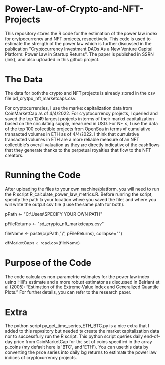 # Power-Law-of-Crypto-and-NFT-Projects
This repository stores the R code for the estimation of the power law index for crytpocurrency and NFT projects, respectively. This code is used to estimate the strength of the power law which is further discussed in the publication "Cryptocurrency Investment DAOs As a New Venture Capital Platform: Power Law in Startup Returns". The paper is published in SSRN (link), and also uploaded in this github project.

# The Data
The data for both the crypto and NFT projects is already stored in the csv file pd_crytpo_nft_marketcaps.csv. 

For cryptocurrencies, I use the market capitalization data from CoinMarketCap as of 4/4/2022. For cryptocurrency projects, I queried and saved the top 1249 largest projects in terms of their market capitalization based on the circulating supply, measured in USD. For NFTs, I use the data of the top 100 collectible projects from OpenSea in terms of cumulative transacted volumes in ETH as of 4/4/2022. I think that cumulative transacted volumes in ETH are a more reliable measure of an NFT collectible’s overall valuation as they are directly indicative of the cashflows that they generate thanks to the perpetual royalties that flow to the NFT creators.

# Running the Code
After uploading the files to your own machine/platform, you will need to run the R script R_calculate_power_law_metrics.R. Before running the script, specify the path to your location where you saved the files and where you will write the output csv file (I use the same path for both). 

pPath <- "C:\\Users\\SPECIFY YOUR OWN PATH"

pFileReturns <- "pd_crypto_nft_marketcaps.csv"  

fileName <- paste(c(pPath,"\\", pFileReturns), collapse="")

dfMarketCaps <- read.csv(fileName)

# Purpose of the Code
The code calculates non-parametric estimates for the power law index using Hill's estimate and a more robust estimator as discussed in Beirlant et al (2005): “Estimation of the Extreme-Value Index and Generalized Quantile Plots.” For further details, you can refer to the research paper.

# Extra
The python script py_get_time_series_ETH_BTC.py is a nice extra that I added to this repository but needed to create the market capitalization data nor to successfully run the R script. This python script queries daily end-of-day price from CoinMarketCap for the set of coins specified in the array p_coins (my default here is 'BTC', and 'ETH'). You can use this data by converting the price series into daily log returns to estimate the power law indices of cryptocurrency projects.
